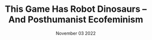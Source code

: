 ---
title: "This Game Has Robot Dinosaurs – And Posthumanist Ecofeminism"
summary: "Grandhotel nad propastí, kolektivní biografie představitelů frankfurtské školy Stuarta Jeffriese, vypráví příběh kritických teoretiků, zejména z řad židovských intelektuálů počátku 20. století"
date: "November 03 2022"
draft: true
thumbnail: "grandhotel.jpg"
category: personal
tags:
- CHEESE
- Embeddings
- Cheminformatics
- Virtual Screening
# publicationUrl: "https://example.com/publication"
# https://chatgpt.com/c/682c2a51-1658-8005-bb2d-0729ce488980
---